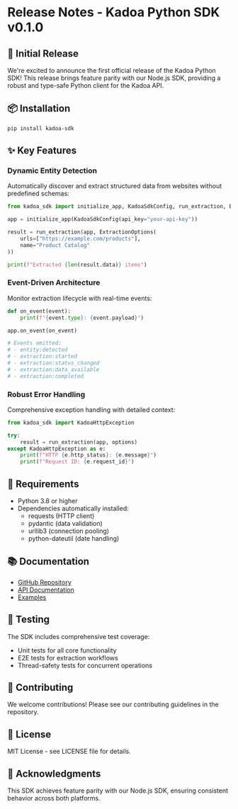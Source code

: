 # Release Notes - Kadoa Python SDK v0.1.0

## 🎉 Initial Release

We're excited to announce the first official release of the Kadoa Python SDK! This release brings feature parity with our Node.js SDK, providing a robust and type-safe Python client for the Kadoa API.

## 📦 Installation

```bash
pip install kadoa-sdk
```

## ✨ Key Features

### Dynamic Entity Detection
Automatically discover and extract structured data from websites without predefined schemas:

```python
from kadoa_sdk import initialize_app, KadoaSdkConfig, run_extraction, ExtractionOptions

app = initialize_app(KadoaSdkConfig(api_key="your-api-key"))

result = run_extraction(app, ExtractionOptions(
    urls=["https://example.com/products"],
    name="Product Catalog"
))

print(f"Extracted {len(result.data)} items")
```

### Event-Driven Architecture
Monitor extraction lifecycle with real-time events:

```python
def on_event(event):
    print(f"{event.type}: {event.payload}")

app.on_event(on_event)

# Events emitted:
# - entity:detected
# - extraction:started
# - extraction:status_changed
# - extraction:data_available
# - extraction:completed
```

### Robust Error Handling
Comprehensive exception handling with detailed context:

```python
from kadoa_sdk import KadoaHttpException

try:
    result = run_extraction(app, options)
except KadoaHttpException as e:
    print(f"HTTP {e.http_status}: {e.message}")
    print(f"Request ID: {e.request_id}")
```

## 🔧 Requirements

- Python 3.8 or higher
- Dependencies automatically installed:
  - requests (HTTP client)
  - pydantic (data validation)
  - urllib3 (connection pooling)
  - python-dateutil (date handling)

## 📚 Documentation

- [GitHub Repository](https://github.com/kadoa/kadoa-sdks)
- [API Documentation](https://docs.kadoa.com)
- [Examples](https://github.com/kadoa/kadoa-sdks/tree/main/examples/python-examples)

## 🧪 Testing

The SDK includes comprehensive test coverage:
- Unit tests for all core functionality
- E2E tests for extraction workflows
- Thread-safety tests for concurrent operations

## 🤝 Contributing

We welcome contributions! Please see our contributing guidelines in the repository.

## 📄 License

MIT License - see LICENSE file for details.

## 🙏 Acknowledgments

This SDK achieves feature parity with our Node.js SDK, ensuring consistent behavior across both platforms.